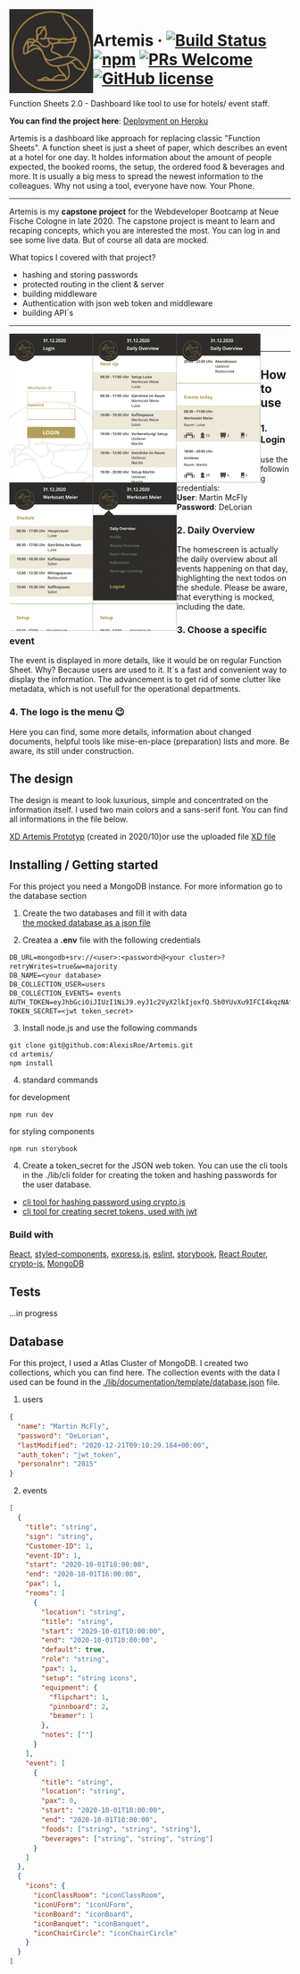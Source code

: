 <img src="./client/src/assets/logo/logo-artemis.jpg" alt="Logo of the project" align="left" width="150" height="150" >

# Artemis &middot; [![Build Status](https://img.shields.io/travis/npm/npm/latest.svg?style=flat-square)](https://travis-ci.org/npm/npm) [![npm](https://img.shields.io/npm/v/npm.svg?style=flat-square)](https://www.npmjs.com/package/npm) [![PRs Welcome](https://img.shields.io/badge/PRs-welcome-brightgreen.svg?style=flat-square)](http://makeapullrequest.com) [![GitHub license](https://img.shields.io/badge/license-MIT-blue.svg?style=flat-square)](https://github.com/AlexisRoe/Artemis/blob/master/LICENSE)

Function Sheets 2.0 - Dashboard like tool to use for hotels/ event staff.

**You can find the project here**: [Deployment on Heroku](https://dashboard-artemis.herokuapp.com/)

<img src="./documentation/Alexis_Roehrling_Artemis.gif" alt="" width="250" align="right" >

Artemis is a dashboard like approach for replacing classic "Function Sheets". A function sheet is just a sheet of paper, which describes an event at a hotel for one day. It holdes information about the amount of people expected, the booked rooms, the setup, the ordered food & beverages and more. It is usually a big mess to spread the newest information to the colleagues. Why not using a tool, everyone have now. Your Phone.

---

Artemis is my **capstone project** for the Webdeveloper Bootcamp at Neue Fische Cologne in late 2020. The capstone project is meant to learn and recaping concepts, which you are interested the most. You can log in and see some live data. But of course all data are mocked.

What topics I covered with that project?

- hashing and storing passwords
- protected routing in the client & server
- building middleware
- Authentication with json web token and middleware
- building API´s

---
<img src="./documentation/artemis_login.png" alt="" width="150" align="left"> <img src="./documentation/artemis_nextUp.png" alt="" width="150"  align="left"> <img src="./documentation/artemis_daily_overview.png" alt="" width="150" align="left" > <img src="./documentation/artemis_event.png" alt="" width="150"  align="left"> <img src="./documentation/artemis_menu.png" alt="" width="150"  align="left">

<br/>

---

## How to use

### 1. Login

use the following credentials: <br />
**User**: Martin McFly <br />
**Password**: DeLorian

### 2. Daily Overview

The homescreen is actually the daily overview about all events happening on that day, highlighting the next todos on the shedule. Please be aware, that everything is mocked, including the date.

### 3. Choose a specific event

The event is displayed in more details, like it would be on regular Function Sheet. Why? Because users are used to it. It´s a fast and convenient way to display the information. The advancement is to get rid of some clutter like metadata, which is not usefull for the operational departments.

### 4. The logo is the menu 😉

Here you can find, some more details, information about changed documents, helpful tools like mise-en-place (preparation) lists and more. Be aware, its still under construction.

## The design

The design is meant to look luxurious, simple and concentrated on the information itself. I used two main colors and a sans-serif font. You can find all informations in the file below.

[XD Artemis Prototyp](https://xd.adobe.com/view/a7884a1f-4aa5-4b74-b2b1-1d4a6eed2c98-f2db) (created in 2020/10)or use the uploaded file [XD file](./documentation/Prototyp-Design-Artemis.xd)

## Installing / Getting started

For this project you need a MongoDB instance. For more information go to the database section

1. Create the two databases and fill it with data<br />
   [the mocked database as a json file](./lib/documentation/template/database.json)

2. Createa a **.env** file with the following credentials

```ènv
DB_URL=mongodb+srv://<user>:<password>@<your cluster>?retryWrites=true&w=majority
DB_NAME=<your database>
DB_COLLECTION_USER=users
DB_COLLECTION_EVENTS= events
AUTH_TOKEN=eyJhbGciOiJIUzI1NiJ9.eyJ1c2VyX2lkIjoxfQ.5b0YUvXu9IFCI4kqzNAfrnuA2lSMp8XtezIZTfQYH4k
TOKEN_SECRET=<jwt token_secret>
```

3. Install node.js and use the following commands

```shell
git clone git@github.com:AlexisRoe/Artemis.git
cd artemis/
npm install
```

4. standard commands

for development

```shell
npm run dev
```

for styling components

```shell
npm run storybook
```

4. Create a token_secret for the JSON web token. You can use the cli tools in the ./lib/cli folder for creating the token and hashing passwords for the user database.

- [cli tool for hashing password using crypto.js](./lib/cli/hashingMaster.js)
- [cli tool for creating secret tokens, used with jwt](./lib/cli/tokenGenerator.js)

### Build with

[React](https://reactjs.org/), [styled-components](https://styled-components.com/), [express.js](https://expressjs.com/), [eslint](https://eslint.org/), [storybook](https://storybook.js.org/), [React Router](https://reactrouter.com/), [crypto-js](https://www.npmjs.com/package/crypto-js), [MongoDB](https://www.mongodb.com/)

## Tests

...in progress

## Database

For this project, I used a Atlas Cluster of MongoDB. I created two collections, which you can find here. The collection events with the data I used can be found in the [./lib/documentation/template/database.json](./lib/documentation/template/database.json) file.

1. users

```json
{
  "name": "Martin McFly",
  "password": "DeLorian",
  "lastModified": "2020-12-21T09:10:29.164+00:00",
  "auth_token": "jwt_token",
  "personalnr": "2015"
}
```

2. events

```json
[
  {
    "title": "string",
    "sign": "string",
    "Customer-ID": 1,
    "event-ID": 1,
    "start": "2020-10-01T10:00:00",
    "end": "2020-10-01T16:00:00",
    "pax": 1,
    "rooms": [
      {
        "location": "string",
        "title": "string",
        "start": "2020-10-01T10:00:00",
        "end": "2020-10-01T10:00:00",
        "default": true,
        "role": "string",
        "pax": 1,
        "setup": "string icons",
        "equipment": {
          "flipchart": 1,
          "pinnboard": 2,
          "beamer": 1
        },
        "notes": [""]
      }
    ],
    "event": [
      {
        "title": "string",
        "location": "string",
        "pax": 0,
        "start": "2020-10-01T10:00:00",
        "end": "2020-10-01T10:00:00",
        "foods": ["string", "string", "string"],
        "beverages": ["string", "string", "string"]
      }
    ]
  },
  {
    "icons": {
      "iconClassRoom": "iconClassRoom",
      "iconUForm": "iconUForm",
      "iconBoard": "iconBoard",
      "iconBanquet": "iconBanquet",
      "iconChairCircle": "iconChairCircle"
    }
  }
]
```
